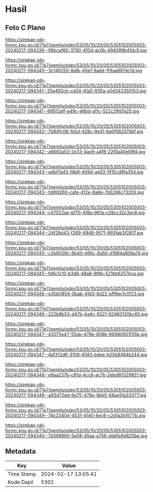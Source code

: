 # Hasil

## Foto C Plano

https://sirekap-obj-formc.kpu.go.id/71e7/pemilu/pdpr/53/05/10/20/05/5305102005003-20240217-094339--98bcaf60-3790-410d-ac0b-494099b41dc9.jpg

https://sirekap-obj-formc.kpu.go.id/71e7/pemilu/pdpr/53/05/10/20/05/5305102005003-20240217-094340--3c146255-8afb-45e1-9add-1f9aa897dc1d.jpg

https://sirekap-obj-formc.kpu.go.id/71e7/pemilu/pdpr/53/05/10/20/05/5305102005003-20240217-094341--25e492cb-cd34-41a5-835a-e0d343350153.jpg

https://sirekap-obj-formc.kpu.go.id/71e7/pemilu/pdpr/53/05/10/20/05/5305102005003-20240217-094341--695f2aff-a49c-46bd-a11c-522c2ffd7a25.jpg

https://sirekap-obj-formc.kpu.go.id/71e7/pemilu/pdpr/53/05/10/20/05/5305102005003-20240217-094342--7b84fc06-fe5d-428c-9e41-6a0f582074bf.jpg

https://sirekap-obj-formc.kpu.go.id/71e7/pemilu/pdpr/53/05/10/20/05/5305102005003-20240217-094342--a6692a53-2e33-4ae9-a4f8-22f0a40e69f4.jpg

https://sirekap-obj-formc.kpu.go.id/71e7/pemilu/pdpr/53/05/10/20/05/5305102005003-20240217-094343--edbf7a43-f4b8-4094-ae53-5f15cd9fa354.jpg

https://sirekap-obj-formc.kpu.go.id/71e7/pemilu/pdpr/53/05/10/20/05/5305102005003-20240217-094343--fd9fd260-cafe-412e-8a8e-7b5296c73205.jpg

https://sirekap-obj-formc.kpu.go.id/71e7/pemilu/pdpr/53/05/10/20/05/5305102005003-20240217-094344--c57022ae-bf70-418a-981a-c28cc32c3ec8.jpg

https://sirekap-obj-formc.kpu.go.id/71e7/pemilu/pdpr/53/05/10/20/05/5305102005003-20240217-094344--24f28d43-f269-4948-9571-993fab3f2817.jpg

https://sirekap-obj-formc.kpu.go.id/71e7/pemilu/pdpr/53/05/10/20/05/5305102005003-20240217-094345--c2b6029c-8b40-466c-8a50-d1984a809a74.jpg

https://sirekap-obj-formc.kpu.go.id/71e7/pemilu/pdpr/53/05/10/20/05/5305102005003-20240217-094345--fd6c1c10-b3d8-48a8-8f8b-521bb6257bca.jpg

https://sirekap-obj-formc.kpu.go.id/71e7/pemilu/pdpr/53/05/10/20/05/5305102005003-20240217-094346--e30b0854-0bab-41d3-8d22-bff9ecfc0f23.jpg

https://sirekap-obj-formc.kpu.go.id/71e7/pemilu/pdpr/53/05/10/20/05/5305102005003-20240217-094346--222b8b53-d47b-4a4c-9221-62483120bc65.jpg

https://sirekap-obj-formc.kpu.go.id/71e7/pemilu/pdpr/53/05/10/20/05/5305102005003-20240217-094347--42075e47-55ab-476b-808b-86980901f35b.jpg

https://sirekap-obj-formc.kpu.go.id/71e7/pemilu/pdpr/53/05/10/20/05/5305102005003-20240217-094347--4af312d6-3108-4583-bdee-b25b8484b244.jpg

https://sirekap-obj-formc.kpu.go.id/71e7/pemilu/pdpr/53/05/10/20/05/5305102005003-20240217-094348--e9aa237b-c81d-4cc8-ac7b-2ebd90329921.jpg

https://sirekap-obj-formc.kpu.go.id/71e7/pemilu/pdpr/53/05/10/20/05/5305102005003-20240217-094348--a93d72dd-6e75-478e-9bb5-68ae5fa33377.jpg

https://sirekap-obj-formc.kpu.go.id/71e7/pemilu/pdpr/53/05/10/20/05/5305102005003-20240217-094349--74c23404-4531-4140-8ec6-c2d1a2b1577b.jpg

https://sirekap-obj-formc.kpu.go.id/71e7/pemilu/pdpr/53/05/10/20/05/5305102005003-20240217-094340--7d368865-5e08-45aa-a756-ddd1e8d825be.jpg


## Metadata

| Key        | Value               |
| ---------- | ------------------- |
| Time Stamp | 2024-02-17 13:05:41 |
| Kode Dapil | 5301                |



